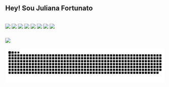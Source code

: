 ## Hey! Sou Juliana Fortunato 

<div style='display: inline-block' ><br>
 <img align="center" src="https://img.shields.io/badge/PowerBI-F2C811?style=for-the-badge&logo=Power%20BI&logoColor=white"/>
 <img align="center" src="https://img.shields.io/badge/Microsoft%20SQL%20Server-CC2927?style=for-the-badge&logo=microsoft%20sql%20server&logoColor=white"/> 
 <img align="center" src="https://img.shields.io/badge/JavaScript-323330?style=for-the-badge&logo=javascript&logoColor=F7DF1E"/>  
 <img align="center" src="https://img.shields.io/badge/Python-FFD43B?style=for-the-badge&logo=python&logoColor=blue"/> 
 <img align="center" src="https://img.shields.io/badge/DATADOG-632CA6?style=for-the-badge&logo=datadog&logoColor=white"/>
 <img align="center" src="https://img.shields.io/badge/axios-671ddf?&style=for-the-badge&logo=axios&logoColor=white"/>
 <img align="center" src="https://img.shields.io/badge/C-00599C?style=for-the-badge&logo=c&logoColor=white"/>
 <img align="center" src="https://img.shields.io/badge/Figma-F24E1E?style=for-the-badge&logo=figma&logoColor=white"/>
</div>

##

<div>
 <a href="https://www.linkedin.com/in/juliana-fortunato-006b56190/"><img src="https://img.shields.io/badge/LinkedIn-0077B5?style=for-the-badge&logo=linkedin&logoColor=white"></a>
</div>

![Snake animation](https://github.com/JulianaFortunato/JulianaFortunato/blob/output/github-contribution-grid-snake.svg)
